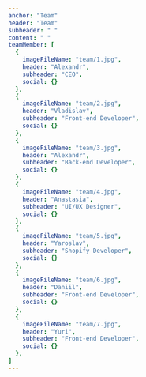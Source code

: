 ```yaml
---
anchor: "Team"
header: "Team"
subheader: " "
content: " "
teamMember: [
  {
    imageFileName: "team/1.jpg",
    header: "Alexandr",
    subheader: "CEO",
    social: {}
  },
  {
    imageFileName: "team/2.jpg",
    header: "Vladislav",
    subheader: "Front-end Developer",
    social: {}
  },
  {
    imageFileName: "team/3.jpg",
    header: "Alexandr",
    subheader: "Back-end Developer",
    social: {}
  },
  {
    imageFileName: "team/4.jpg",
    header: "Anastasia",
    subheader: "UI/UX Designer",
    social: {}
  },
  {
    imageFileName: "team/5.jpg",
    header: "Yaroslav",
    subheader: "Shopify Developer",
    social: {}
  },
  {
    imageFileName: "team/6.jpg",
    header: "Daniil",
    subheader: "Front-end Developer",
    social: {}
  },
  {
    imageFileName: "team/7.jpg",
    header: "Yuri",
    subheader: "Front-end Developer",
    social: {}
  },
]
---
```

